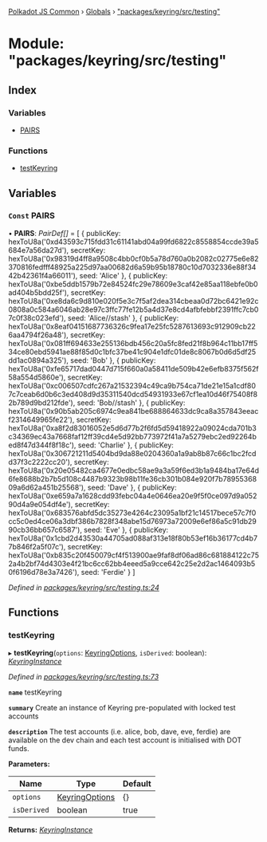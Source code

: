[Polkadot JS Common](../README.md) › [Globals](../globals.md) › ["packages/keyring/src/testing"](_packages_keyring_src_testing_.md)

# Module: "packages/keyring/src/testing"

## Index

### Variables

* [PAIRS](_packages_keyring_src_testing_.md#const-pairs)

### Functions

* [testKeyring](_packages_keyring_src_testing_.md#testkeyring)

## Variables

### `Const` PAIRS

• **PAIRS**: *PairDef[]* = [
  {
    publicKey: hexToU8a('0xd43593c715fdd31c61141abd04a99fd6822c8558854ccde39a5684e7a56da27d'),
    secretKey: hexToU8a('0x98319d4ff8a9508c4bb0cf0b5a78d760a0b2082c02775e6e82370816fedfff48925a225d97aa00682d6a59b95b18780c10d7032336e88f3442b42361f4a66011'),
    seed: 'Alice'
  },
  {
    publicKey: hexToU8a('0xbe5ddb1579b72e84524fc29e78609e3caf42e85aa118ebfe0b0ad404b5bdd25f'),
    secretKey: hexToU8a('0xe8da6c9d810e020f5e3c7f5af2dea314cbeaa0d72bc6421e92c0808a0c584a6046ab28e97c3ffc77fe12b5a4d37e8cd4afbfebbf2391ffc7cb07c0f38c023efd'),
    seed: 'Alice//stash'
  },
  {
    publicKey: hexToU8a('0x8eaf04151687736326c9fea17e25fc5287613693c912909cb226aa4794f26a48'),
    secretKey: hexToU8a('0x081ff694633e255136bdb456c20a5fc8fed21f8b964c11bb17ff534ce80ebd5941ae88f85d0c1bfc37be41c904e1dfc01de8c8067b0d6d5df25dd1ac0894a325'),
    seed: 'Bob'
  },
  {
    publicKey: hexToU8a('0xfe65717dad0447d715f660a0a58411de509b42e6efb8375f562f58a554d5860e'),
    secretKey: hexToU8a('0xc006507cdfc267a21532394c49ca9b754ca71de21e15a1cdf807c7ceab6d0b6c3ed408d9d35311540dcd54931933e67cf1ea10d46f75408f82b789d9bd212fde'),
    seed: 'Bob//stash'
  },
  {
    publicKey: hexToU8a('0x90b5ab205c6974c9ea841be688864633dc9ca8a357843eeacf2314649965fe22'),
    secretKey: hexToU8a('0xa8f2d83016052e5d6d77b2f6fd5d59418922a09024cda701b3c34369ec43a7668faf12ff39cd4e5d92bb773972f41a7a5279ebc2ed92264bed8f47d344f8f18c'),
    seed: 'Charlie'
  },
  {
    publicKey: hexToU8a('0x306721211d5404bd9da88e0204360a1a9ab8b87c66c1bc2fcdd37f3c2222cc20'),
    secretKey: hexToU8a('0x20e05482ca4677e0edbc58ae9a3a59f6ed3b1a9484ba17e64d6fe8688b2b7b5d108c4487b9323b98b11fe36cb301b084e920f7b7895536809a6d62a451b25568'),
    seed: 'Dave'
  },
  {
    publicKey: hexToU8a('0xe659a7a1628cdd93febc04a4e0646ea20e9f5f0ce097d9a05290d4a9e054df4e'),
    secretKey: hexToU8a('0x683576abfd5dc35273e4264c23095a1bf21c14517bece57c7f0cc5c0ed4ce06a3dbf386b7828f348abe15d76973a72009e6ef86a5c91db2990cb36bb657c6587'),
    seed: 'Eve'
  },
  {
    publicKey: hexToU8a('0x1cbd2d43530a44705ad088af313e18f80b53ef16b36177cd4b77b846f2a5f07c'),
    secretKey: hexToU8a('0xb835c20f450079cf4f513900ae9faf8df06ad86c681884122c752a4b2bf74d4303e4f21bc6cc62bb4eeed5a9cce642c25e2d2ac1464093b50f6196d78e3a7426'),
    seed: 'Ferdie'
  }
]

*Defined in [packages/keyring/src/testing.ts:24](https://github.com/polkadot-js/common/blob/ce46a6818/packages/keyring/src/testing.ts#L24)*

## Functions

###  testKeyring

▸ **testKeyring**(`options`: [KeyringOptions](../interfaces/_packages_keyring_src_types_.keyringoptions.md), `isDerived`: boolean): *[KeyringInstance](../interfaces/_packages_keyring_src_types_.keyringinstance.md)*

*Defined in [packages/keyring/src/testing.ts:73](https://github.com/polkadot-js/common/blob/ce46a6818/packages/keyring/src/testing.ts#L73)*

**`name`** testKeyring

**`summary`** Create an instance of Keyring pre-populated with locked test accounts

**`description`** The test accounts (i.e. alice, bob, dave, eve, ferdie)
are available on the dev chain and each test account is initialised with DOT funds.

**Parameters:**

Name | Type | Default |
------ | ------ | ------ |
`options` | [KeyringOptions](../interfaces/_packages_keyring_src_types_.keyringoptions.md) | {} |
`isDerived` | boolean | true |

**Returns:** *[KeyringInstance](../interfaces/_packages_keyring_src_types_.keyringinstance.md)*
